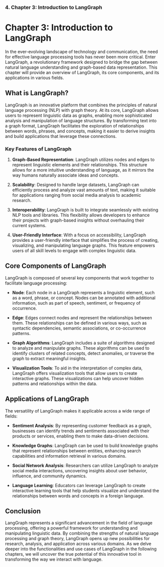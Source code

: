 ### 4. **Chapter 3: Introduction to LangGraph**

# Chapter 3: Introduction to LangGraph

In the ever-evolving landscape of technology and communication, the need for effective language processing tools has never been more critical. Enter LangGraph, a revolutionary framework designed to bridge the gap between natural language understanding and graph-based data representation. This chapter will provide an overview of LangGraph, its core components, and its applications in various fields.

## What is LangGraph?

LangGraph is an innovative platform that combines the principles of natural language processing (NLP) with graph theory. At its core, LangGraph allows users to represent linguistic data as graphs, enabling more sophisticated analysis and manipulation of language structures. By transforming text into a graph format, LangGraph facilitates the exploration of relationships between words, phrases, and concepts, making it easier to derive insights and build applications that leverage these connections.

### Key Features of LangGraph

1. **Graph-Based Representation**: LangGraph utilizes nodes and edges to represent linguistic elements and their relationships. This structure allows for a more intuitive understanding of language, as it mirrors the way humans naturally associate ideas and concepts.

2. **Scalability**: Designed to handle large datasets, LangGraph can efficiently process and analyze vast amounts of text, making it suitable for applications ranging from social media analysis to academic research.

3. **Interoperability**: LangGraph is built to integrate seamlessly with existing NLP tools and libraries. This flexibility allows developers to enhance their projects with graph-based insights without overhauling their current systems.

4. **User-Friendly Interface**: With a focus on accessibility, LangGraph provides a user-friendly interface that simplifies the process of creating, visualizing, and manipulating language graphs. This feature empowers users of all skill levels to engage with complex linguistic data.

## Core Components of LangGraph

LangGraph is composed of several key components that work together to facilitate language processing:

- **Node**: Each node in a LangGraph represents a linguistic element, such as a word, phrase, or concept. Nodes can be annotated with additional information, such as part of speech, sentiment, or frequency of occurrence.

- **Edge**: Edges connect nodes and represent the relationships between them. These relationships can be defined in various ways, such as syntactic dependencies, semantic associations, or co-occurrence patterns.

- **Graph Algorithms**: LangGraph includes a suite of algorithms designed to analyze and manipulate graphs. These algorithms can be used to identify clusters of related concepts, detect anomalies, or traverse the graph to extract meaningful insights.

- **Visualization Tools**: To aid in the interpretation of complex data, LangGraph offers visualization tools that allow users to create interactive graphs. These visualizations can help uncover hidden patterns and relationships within the data.

## Applications of LangGraph

The versatility of LangGraph makes it applicable across a wide range of fields:

- **Sentiment Analysis**: By representing customer feedback as a graph, businesses can identify trends and sentiments associated with their products or services, enabling them to make data-driven decisions.

- **Knowledge Graphs**: LangGraph can be used to build knowledge graphs that represent relationships between entities, enhancing search capabilities and information retrieval in various domains.

- **Social Network Analysis**: Researchers can utilize LangGraph to analyze social media interactions, uncovering insights about user behavior, influence, and community dynamics.

- **Language Learning**: Educators can leverage LangGraph to create interactive learning tools that help students visualize and understand the relationships between words and concepts in a foreign language.

## Conclusion

LangGraph represents a significant advancement in the field of language processing, offering a powerful framework for understanding and manipulating linguistic data. By combining the strengths of natural language processing and graph theory, LangGraph opens up new possibilities for research, analysis, and application across various domains. As we delve deeper into the functionalities and use cases of LangGraph in the following chapters, we will uncover the true potential of this innovative tool in transforming the way we interact with language.